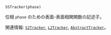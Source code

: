 ```
SSTracker(phase)
```

位相 `phase` のための表面-表面相関関数の記述子。

関連情報: [`S2Tracker`](@ref), [`L2Tracker`](@ref), [`AbstractTracker`](@ref)。
